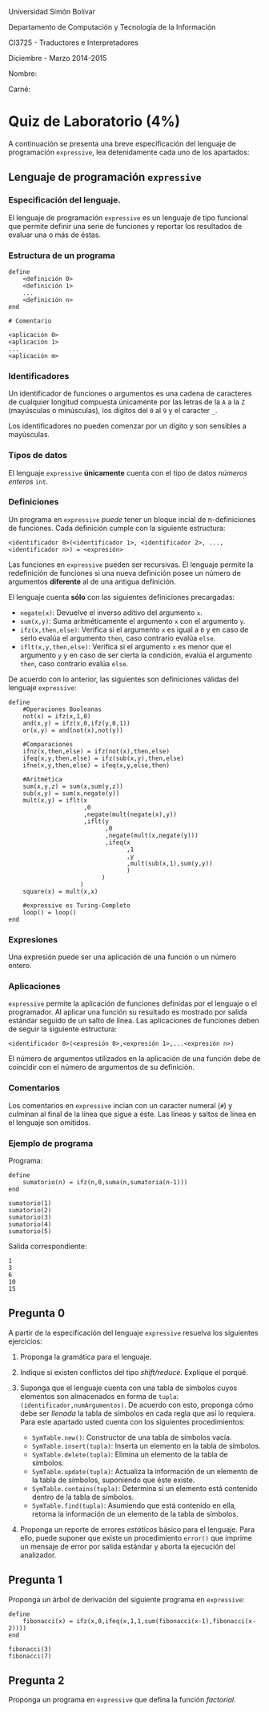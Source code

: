 Universidad Simón Bolívar

Departamento de Computación y Tecnología de la Información

CI3725 - Traductores e Interpretadores

Diciembre - Marzo 2014-2015

Nombre:

Carné:

# Quiz de Laboratorio (4%)

A continuación se presenta una breve especificación del
lenguaje de programación `expressive`, lea detenidamente cada
uno de los apartados:

## Lenguaje de programación `expressive`

### Especificación del lenguaje.

El lenguaje de programación `expressive` es un lenguaje de tipo
funcional que permite definir una serie de funciones y reportar
los resultados de evaluar una o más de éstas.

### Estructura de un programa

```
define
	<definición 0>
	<definición 1>
	...
	<definición n>
end

# Comentario

<aplicación 0>
<aplicación 1>
...
<aplicación m>
```

### Identificadores

Un identificador de funciones o argumentos es una cadena de
caracteres de cualquier longitud compuesta únicamente por las
letras de la `A` a la `Z` (mayúsculas o minúsculas), los
dígitos del `0` al `9` y el caracter `_`.

Los identificadores no pueden comenzar por un dígito y son
sensibles a mayúsculas.

### Tipos de datos

El lenguaje `expressive` **únicamente** cuenta con el tipo de datos *números enteros* `int`.

### Definiciones

Un programa en `expressive` _puede_ tener un bloque incial de
n-definiciones de funciones. Cada definición cumple con la
siguiente estructura:

    <identificador 0>(<identificador 1>, <identificador 2>, ..., <identificador n>) = <expresión>

Las funciones en `expressive` pueden ser recursivas. El
lenguaje permite la redefinición de funciones si una nueva
definición posee un número de argumentos **diferente** al
de una antigua definición.

El lenguaje cuenta **sólo** con las siguientes definiciones 
precargadas:

+ `negate(x)`: Devuelve el inverso aditivo del argumento `x`.
+ `sum(x,y)`: Suma aritméticamente el argumento `x` con el
argumento `y`.
+ `ifz(x,then,else)`: Verifica si el argumento `x` es igual a `0`
y en caso de serlo evalúa el argumento `then`, caso contrario
evalúa `else`.
+ `iflt(x,y,then,else)`: Verifica si el argumento `x` es menor que
el argumento `y` y en caso de ser cierta la condición, evalúa
el argumento `then`, caso contrario evalúa `else`.

De acuerdo con lo anterior, las siguientes son definiciones
válidas del lenguaje `expressive`:

~~~
define
	#Operaciones Booleanas
	not(x) = ifz(x,1,0)
	and(x,y) = ifz(x,0,ifz(y,0,1))
	or(x,y) = and(not(x),not(y))

	#Comparaciones
	ifnz(x,then,else) = ifz(not(x),then,else)
	ifeq(x,y,then,else) = ifz(sub(x,y),then,else)
	ifne(x,y,then,else) = ifeq(x,y,else,then)

	#Aritmética
	sum(x,y,z) = sum(x,sum(y,z))
	sub(x,y) = sum(x,negate(y))
	mult(x,y) = iflt(x
					 ,0
					 ,negate(mult(negate(x),y))
					 ,iflt(y
						   ,0
						   ,negate(mult(x,negate(y)))
						   ,ifeq(x
								 ,1
								 ,y
								 ,mult(sub(x,1),sum(y,y))
								 )
						  )
					)
	square(x) = mult(x,x)

	#expressive es Turing-Completo
	loop() = loop()
end
~~~

### Expresiones

Una expresión puede ser una aplicación de una función o un
número entero.

### Aplicaciones

`expressive` permite la aplicación de funciones definidas
por el lenguaje o el programador. Al aplicar una función
su resultado es mostrado por salida estándar seguido de un
salto de línea. Las aplicaciones de funciones deben de seguir 
la siguiente estructura:

    <identificador 0>(<expresión 0>,<expresión 1>,...<expresión n>)

El número de argumentos utilizados en la aplicación de una
función debe de coincidir con el número de argumentos de
su definición.

### Comentarios

Los comentarios en `expressive` incian con un caracter
numeral (`#`) y culminan al final de la línea que sigue a
éste. Las líneas y saltos de línea en el lenguaje son
omitidos.

### Ejemplo de programa

Programa:

```
define
	sumatorio(n) = ifz(n,0,suma(n,sumatoria(n-1)))
end

sumatorio(1)
sumatorio(2)
sumatorio(3)
sumatorio(4)
sumatorio(5)
```

Salida correspondiente:

```
1
3
6
10
15
```

## Pregunta 0

A partir de la especificación del lenguaje `expressive`
resuelva los siguientes ejercicios:

1. Proponga la gramática para el lenguaje.
2. Indique si existen conflictos del tipo _shift/reduce_. Explique el porqué.
3. Suponga que el lenguaje cuenta con una tabla de símbolos cuyos
elementos son almacenados en forma de `tupla`: `(identificador,numArgumentos)`.
De acuerdo con esto, proponga cómo debe ser _llenada_ la
tabla de símbolos en cada regla que así lo requiera. Para este
apartado usted cuenta con los siguientes procedimientos:

    + `SymTable.new()`: Constructor de una tabla de símbolos vacía.
    + `SymTable.insert(tupla)`: Inserta un elemento en la tabla de
símbolos.
    + `SymTable.delete(tupla)`: Elimina un elemento de la tabla de
símbolos.
    + `SymTable.update(tupla)`: Actualiza la información de un elemento
de la tabla de símbolos, suponiendo que éste existe.
    + `SymTable.contains(tupla)`: Determina si un elemento está contenido
dentro de la tabla de símbolos.
    + `SymTable.find(tupla)`: Asumiendo que está contenido en ella,
retorna la información de un elemento de la tabla de símbolos.

4. Proponga un reporte de errores _estáticos_ básico para el
lenguaje. Para ello, puede suponer que existe un procedimiento 
`error()` que imprime un mensaje de error por salida estándar y
aborta la ejecución del analizador.

## Pregunta 1

Proponga un árbol de derivación del siguiente programa en
`expressive`:

```
define
	fibonacci(x) = ifz(x,0,ifeq(x,1,1,sum(fibonacci(x-1),fibonacci(x-2))))
end

fibonacci(3)
fibonacci(7)
```

## Pregunta 2

Proponga un programa en `expressive` que defina la función _factorial_.
